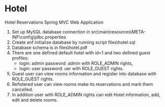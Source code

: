 # Hotel
Hotel Reservations Spring MVC Web Application

1. Set up MySQL database connection in src\main\resources\META-INF\config\jdbc.properties
2. Create anf initialize database by running script files\hotel.sql
3. Database schema is in files\hotel.pdf
4. There are one defined default hotel with id=1 and two defined guest profiles:
    - login: admin password: admin with ROLE_ADMIN rights,
    - login: user password: uer with ROLE_GUEST rights.
5. Guest user can view rooms information and register into database with ROLE_GUEST rights.
6. Refistered user can view rooms make its reservations and mark them cancelled.
7. In addition user with ROLE_ADMIN rights can edit Hotel information, add, edit and delete rooms.